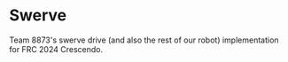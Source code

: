 # Swerve
Team 8873's swerve drive (and also the rest of our robot) implementation for FRC 2024 Crescendo.